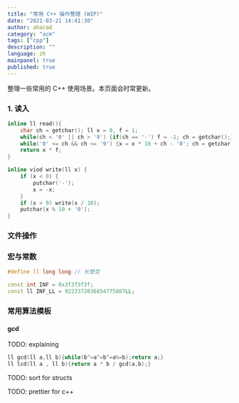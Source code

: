 ```yaml
---
title: "常用 C++ 操作整理 (WIP)"
date: "2021-03-21 14:41:30"
author: ahacad
category: "acm"
tags: ["cpp"]
description: ""
language: zh
mainpanel: true
published: true
---
```


整理一些常用的 C++ 使用场景。本页面会时常更新。

### 1. 读入
```cpp
inline ll read(){
    char ch = getchar(); ll x = 0, f = 1;
    while(ch < '0' || ch > '9') {if(ch == '-') f = -1; ch = getchar();}
    while('0' <= ch && ch <= '9') {x = x * 10 + ch - '0'; ch = getchar();}
    return x * f;
}
```

```cpp
inline viod write(ll x) {
    if (x < 0) {
        putchar('-');
        x = -x;
    }
    if (x > 9) write(x / 10);
    putchar(x % 10 + '0');
}
```

### 文件操作

### 宏与常数

```cpp
#define ll long long // 长整型

const int INF = 0x3f3f3f3f;
const ll INF_LL = 9223372036854775807LL;

```

### 常用算法模板

#### gcd
TODO: explaining 
```cpp
ll gcd(ll a,ll b){while(b^=a^=b^=a%=b);return a;}
ll lcd(ll a , ll b){return a * b / gcd(a,b);}
```

TODO: sort for structs

TODO: prettier for c++
